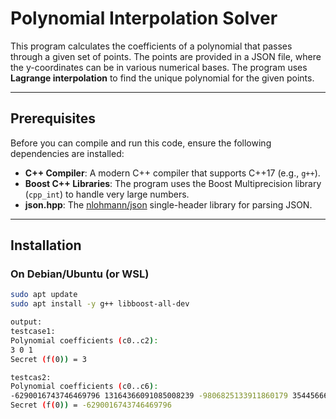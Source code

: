# Polynomial Interpolation Solver

This program calculates the coefficients of a polynomial that passes through a given set of points. The points are provided in a JSON file, where the y-coordinates can be in various numerical bases. The program uses **Lagrange interpolation** to find the unique polynomial for the given points.

---

## Prerequisites

Before you can compile and run this code, ensure the following dependencies are installed:

- **C++ Compiler**: A modern C++ compiler that supports C++17 (e.g., `g++`).
- **Boost C++ Libraries**: The program uses the Boost Multiprecision library (`cpp_int`) to handle very large numbers.
- **json.hpp**: The [nlohmann/json](https://github.com/nlohmann/json) single-header library for parsing JSON.

---

## Installation

### On Debian/Ubuntu (or WSL)
```bash
sudo apt update
sudo apt install -y g++ libboost-all-dev

output: 
testcase1:
Polynomial coefficients (c0..c2):
3 0 1
Secret (f(0)) = 3

testcas2: 
Polynomial coefficients (c0..c6):
-6290016743746469796 13164366091085008239 -9806825133911860179 3544566661514267415 -673833059248572449 65027537304912471 -2290267902684209
Secret (f(0)) = -6290016743746469796
